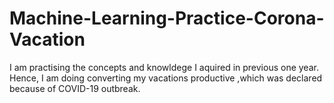 # Machine-Learning-Practice-Corona-Vacation
I am practising the concepts and knowldege I aquired in previous one year. Hence, I am doing converting my vacations productive ,which was declared because of COVID-19 outbreak.

